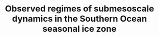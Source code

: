 ---
title: "Observed regimes of submesoscale dynamics in the Southern Ocean seasonal ice zone"
citation: "Prend, C.J., Swart, S., Stewart., A.L., **du Plessis, M.D.,** Manuscharyan, G.E., and Thompson, A.F., 2025. Observed regimes of submesoscale dynamics in the Southern Ocean seasonal ice zone. *Nature Communications.* 16 (8334)."
doi: "https://doi.org/10.1038/s41467-025-63775-7"
category: manuscripts
---